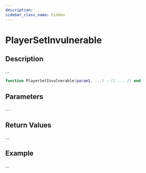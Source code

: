 ```yaml
---
description: ...
sidebar_class_name: hidden
---
```


# PlayerSetInvulnerable

## Description

...

```lua
function PlayerSetInvulnerable(param1, ...) --[[ ... ]] end
```

## Parameters

...

## Return Values

...

## Example

...

